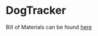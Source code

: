 # DogTracker
Bill of Materials can be found [here](https://github.com/krsandwich/DogTracker/tree/master/Hardware/BOM)
